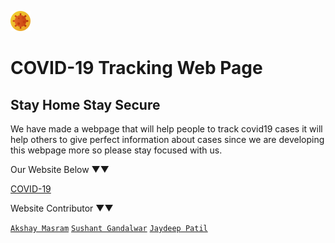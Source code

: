 ![](https://raw.githubusercontent.com/TutorialsAndroid/covid.github.io/master/assets/covid.png) 

# COVID-19 Tracking Web Page

## Stay Home Stay Secure

We have made a webpage that will help people to track covid19 cases it will help others to give perfect information about cases since
we are developing this webpage more so please stay focused with us.

Our Website Below ▼▼

[COVID-19](http://paroot.info)

Website Contributor ▼▼

[`Akshay Masram`](https://www.instagram.com/codernash/)
[`Sushant Gandalwar`](https://www.instagram.com/____sushantgandalwar____/)
[`Jaydeep Patil`](https://www.instagram.com/jaydeeppatil_3580/)
